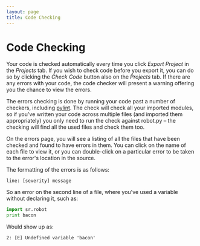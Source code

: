 ```yaml
---
layout: page
title: Code Checking
---
```


Code Checking
=============

Your code is checked automatically every time you click _Export Project_ in the _Projects_ tab.
If you wish to check code before you export it, you can do so by clicking the _Check Code_ button also on the _Projects_ tab.
If there are any errors with your code, the code checker will present a warning offering you the chance to view the errors.

The errors checking is done by running your code past a number of checkers,
 including [pylint](https://www.pylint.org/).
The check will check all your imported modules,
 so if you've written your code across multiple files (and imported them appropriately)
 you only need to run the check against robot.py &ndash; the checking will find all the used files and check them too.

On the errors page, you will see a listing of all the files that have been checked and found to have errors in them.
You can click on the name of each file to view it,
 or you can double-click on a particular error to be taken to the error's location in the source.

The formatting of the errors is as follows:

~~~~~ not-code
line: [severity] message
~~~~~

So an error on the second line of a file,
 where you've used a variable without declaring it,
 such as:

~~~~~ python
import sr.robot
print bacon
~~~~~

Would show up as:

~~~~~ not-code
2: [E] Undefined variable 'bacon'
~~~~~
